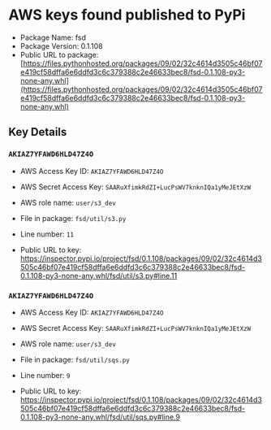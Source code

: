 # AWS keys found published to PyPi

* Package Name: fsd
* Package Version: 0.1.108
* Public URL to package: [https://files.pythonhosted.org/packages/09/02/32c4614d3505c46bf07e419cf58dffa6e6ddfd3c6c379388c2e46633bec8/fsd-0.1.108-py3-none-any.whl](https://files.pythonhosted.org/packages/09/02/32c4614d3505c46bf07e419cf58dffa6e6ddfd3c6c379388c2e46633bec8/fsd-0.1.108-py3-none-any.whl)

## Key Details

### `AKIAZ7YFAWD6HLD47Z4O`

* AWS Access Key ID: `AKIAZ7YFAWD6HLD47Z4O`
* AWS Secret Access Key: `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` 
* AWS role name: `user/s3_dev`
* File in package: `fsd/util/s3.py`
* Line number: `11`

* Public URL to key: https://inspector.pypi.io/project/fsd/0.1.108/packages/09/02/32c4614d3505c46bf07e419cf58dffa6e6ddfd3c6c379388c2e46633bec8/fsd-0.1.108-py3-none-any.whl/fsd/util/s3.py#line.11



### `AKIAZ7YFAWD6HLD47Z4O`

* AWS Access Key ID: `AKIAZ7YFAWD6HLD47Z4O`
* AWS Secret Access Key: `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` 
* AWS role name: `user/s3_dev`
* File in package: `fsd/util/sqs.py`
* Line number: `9`

* Public URL to key: https://inspector.pypi.io/project/fsd/0.1.108/packages/09/02/32c4614d3505c46bf07e419cf58dffa6e6ddfd3c6c379388c2e46633bec8/fsd-0.1.108-py3-none-any.whl/fsd/util/sqs.py#line.9


